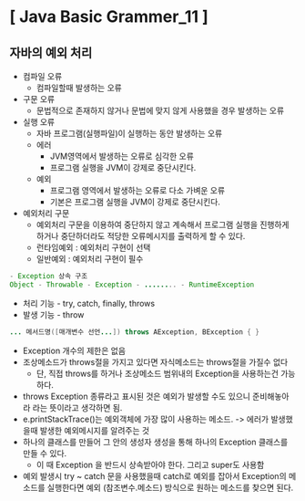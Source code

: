 # [ Java Basic Grammer_11 ]

## 자바의 예외 처리

- 컴파일 오류
  - 컴파일할때 발생하는 오류
- 구문 오류
  - 문법적으로 존재하지 않거나 문법에 맞지 않게 사용했을 경우 발생하는 오류
- 실행 오류
  - 자바 프로그램(실행파일)이 실행하는 동안 발생하는 오류
  - 에러
    - JVM영역에서 발생하는 오류로 심각한 오류
    - 프로그램 실행을 JVM이 강제로 중단시킨다.
  - 예외
    - 프로그램 영역에서 발생하는 오류로 다소 가벼운 오류
    - 기본은 프로그램 실행을 JVM이 강제로 중단시킨다.
- 예외처리 구문
  - 예외처리 구문을 이용하여 중단하지 않고 계속해서 프로그램 실행을 진행하게 하거나 중단하더라도 적당한 오류메시지를 출력하게 할 수 있다.
  - 런타임예외 : 예외처리 구현이 선택
  - 일반예외 : 예외처리 구현이 필수

```java
- Exception 상속 구조
Object - Throwable - Exception - ........ - RuntimeException
```

- 처리 기능 - try, catch, finally, throws
- 발생 기능 - throw

```java
... 메서드명([매개변수 선언...]) throws AException, BException { }
```

- Exception 개수의 제한은 없음
- 조상메소드가 throws절을 가지고 있다면 자식메소드는 throws절을 가질수 없다
  - 단, 직접 throws를 하거나 조상메소드 범위내의 Exception을 사용하는건 가능하다.
- throws Exception 종류라고 표시된 것은 예외가 발생할 수도 있으니 준비해놓아라 라는 뜻이라고 생각하면 됨.
- e.printStackTrace()는 예외객체에 가장 많이 사용하는 메소드. -> 에러가 발생했을때 발생한 예외메시지를 알려주는 것
- 하나의 클래스를 만들어 그 안의 생성자 생성을 통해 하나의 Exception 클래스를 만들 수 있다.
  - 이 때 Exception 을 반드시 상속받아야 한다. 그리고 super도 사용함
- 예외 발생시 try ~ catch 문을 사용했을때 catch로 예외를 잡아서 Exception의 메소드를 실행한다면 예외 (참조변수.메소드) 방식으로 원하는 메소드를 찾으면 된다. 